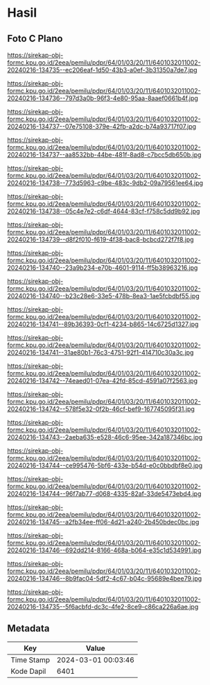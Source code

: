 # Hasil

## Foto C Plano

https://sirekap-obj-formc.kpu.go.id/2eea/pemilu/pdpr/64/01/03/20/11/6401032011002-20240216-134735--ec206eaf-1d50-43b3-a0ef-3b31350a7de7.jpg

https://sirekap-obj-formc.kpu.go.id/2eea/pemilu/pdpr/64/01/03/20/11/6401032011002-20240216-134736--797d3a0b-96f3-4e80-95aa-8aaef0661b4f.jpg

https://sirekap-obj-formc.kpu.go.id/2eea/pemilu/pdpr/64/01/03/20/11/6401032011002-20240216-134737--07e75108-379e-42fb-a2dc-b74a93717f07.jpg

https://sirekap-obj-formc.kpu.go.id/2eea/pemilu/pdpr/64/01/03/20/11/6401032011002-20240216-134737--aa8532bb-44be-481f-8ad8-c7bcc5db650b.jpg

https://sirekap-obj-formc.kpu.go.id/2eea/pemilu/pdpr/64/01/03/20/11/6401032011002-20240216-134738--773d5963-c9be-483c-9db2-09a79561ee64.jpg

https://sirekap-obj-formc.kpu.go.id/2eea/pemilu/pdpr/64/01/03/20/11/6401032011002-20240216-134738--05c4e7e2-c6df-4644-83cf-f758c5dd9b92.jpg

https://sirekap-obj-formc.kpu.go.id/2eea/pemilu/pdpr/64/01/03/20/11/6401032011002-20240216-134739--d8f2f010-f619-4f38-bac8-bcbcd272f7f8.jpg

https://sirekap-obj-formc.kpu.go.id/2eea/pemilu/pdpr/64/01/03/20/11/6401032011002-20240216-134740--23a9b234-e70b-4601-9114-ff5b38963216.jpg

https://sirekap-obj-formc.kpu.go.id/2eea/pemilu/pdpr/64/01/03/20/11/6401032011002-20240216-134740--b23c28e6-33e5-478b-8ea3-1ae5fcbdbf55.jpg

https://sirekap-obj-formc.kpu.go.id/2eea/pemilu/pdpr/64/01/03/20/11/6401032011002-20240216-134741--89b36393-0cf1-4234-b865-14c6725d1327.jpg

https://sirekap-obj-formc.kpu.go.id/2eea/pemilu/pdpr/64/01/03/20/11/6401032011002-20240216-134741--31ae80b1-76c3-4751-92f1-414710c30a3c.jpg

https://sirekap-obj-formc.kpu.go.id/2eea/pemilu/pdpr/64/01/03/20/11/6401032011002-20240216-134742--74eaed01-07ea-42fd-85cd-4591a07f2563.jpg

https://sirekap-obj-formc.kpu.go.id/2eea/pemilu/pdpr/64/01/03/20/11/6401032011002-20240216-134742--578f5e32-0f2b-46cf-bef9-167745095f31.jpg

https://sirekap-obj-formc.kpu.go.id/2eea/pemilu/pdpr/64/01/03/20/11/6401032011002-20240216-134743--2aeba635-e528-46c6-95ee-342a187346bc.jpg

https://sirekap-obj-formc.kpu.go.id/2eea/pemilu/pdpr/64/01/03/20/11/6401032011002-20240216-134744--ce995476-5bf6-433e-b54d-e0c0bbdbf8e0.jpg

https://sirekap-obj-formc.kpu.go.id/2eea/pemilu/pdpr/64/01/03/20/11/6401032011002-20240216-134744--96f7ab77-d068-4335-82af-33de5473ebd4.jpg

https://sirekap-obj-formc.kpu.go.id/2eea/pemilu/pdpr/64/01/03/20/11/6401032011002-20240216-134745--a2fb34ee-ff06-4d21-a240-2b450bdec0bc.jpg

https://sirekap-obj-formc.kpu.go.id/2eea/pemilu/pdpr/64/01/03/20/11/6401032011002-20240216-134746--692dd214-8166-468a-b064-e35c1d534991.jpg

https://sirekap-obj-formc.kpu.go.id/2eea/pemilu/pdpr/64/01/03/20/11/6401032011002-20240216-134746--8b9fac04-5df2-4c67-b04c-95689e4bee79.jpg

https://sirekap-obj-formc.kpu.go.id/2eea/pemilu/pdpr/64/01/03/20/11/6401032011002-20240216-134735--5f6acbfd-dc3c-4fe2-8ce9-c86ca226a6ae.jpg


## Metadata

| Key        | Value               |
| ---------- | ------------------- |
| Time Stamp | 2024-03-01 00:03:46 |
| Kode Dapil | 6401                |



